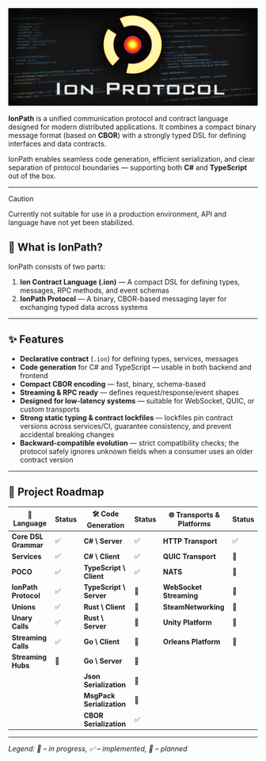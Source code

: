 
<img alt="image" src="/images/header.png" />

**IonPath** is a unified communication protocol and contract language designed for modern distributed applications. It combines a compact binary message format (based on **CBOR**) with a strongly typed DSL for defining interfaces and data contracts.

IonPath enables seamless code generation, efficient serialization, and clear separation of protocol boundaries — supporting both **C#** and **TypeScript** out of the box.

---


> [!CAUTION]
> Currently not suitable for use in a production environment, API and language have not yet been stabilized.

## 🔧 What is IonPath?

IonPath consists of two parts:

1. **Ion Contract Language (.ion)** — A compact DSL for defining types, messages, RPC methods, and event schemas
2. **IonPath Protocol** — A binary, CBOR-based messaging layer for exchanging typed data across systems

---

## ✨ Features

- **Declarative contract** (`.ion`) for defining types, services, messages
- **Code generation** for C# and TypeScript — usable in both backend and frontend
- **Compact CBOR encoding** — fast, binary, schema-based
- **Streaming & RPC ready** — defines request/response/event shapes
- **Designed for low-latency systems** — suitable for WebSocket, QUIC, or custom transports
- **Strong static typing & contract lockfiles** — lockfiles pin contract versions across services/CI, guarantee consistency, and prevent accidental breaking changes
- **Backward-compatible evolution** — strict compatibility checks; the protocol safely ignores unknown fields when a consumer uses an older contract version

---

## 📣 Project Roadmap 

| 📜 Language             | Status | 🛠 Code Generation           | Status | 🌐 Transports & Platforms    | Status |
|--------------------------|--------|------------------------------|--------|--------------------------|--------|
| **Core DSL Grammar**     | ✅     | **C# \ Server**              | ✅     | **HTTP Transport**       | ✅     |
| **Services**             | ✅     | **C# \ Client**              | ✅     | **QUIC Transport**       | 🔻     |
| **POCO**                 | ✅     | **TypeScript \ Client**      | ✅     | **NATS**                 | 🔻     |
| **IonPath Protocol**     | ✅     | **TypeScript \ Server**      | 🔻     | **WebSocket Streaming**  | 🔻     |
| **Unions**               | ✅     | **Rust \ Client**            | 🔻     | **SteamNetworking**      | 🔻     |
| **Unary Calls**          | ✅     | **Rust \ Server**            | 🔻     | **Unity Platform**       | 🔻     |
| **Streaming Calls**      | ✅     | **Go \ Client**              | 🔻     | **Orleans Platform**     | 🔻     |
| **Streaming Hubs**       | 🔻     | **Go \ Server**              | 🔻     |
|                          |         | **Json Serialization**       | 🔻     |
|                          |         | **MsgPack Serialization**    | 🔻     |
|                          |         | **CBOR Serialization**       | ✅     |
---

*Legend: 🚧 – in progress, ✅ – implemented, 🔻 – planned*
